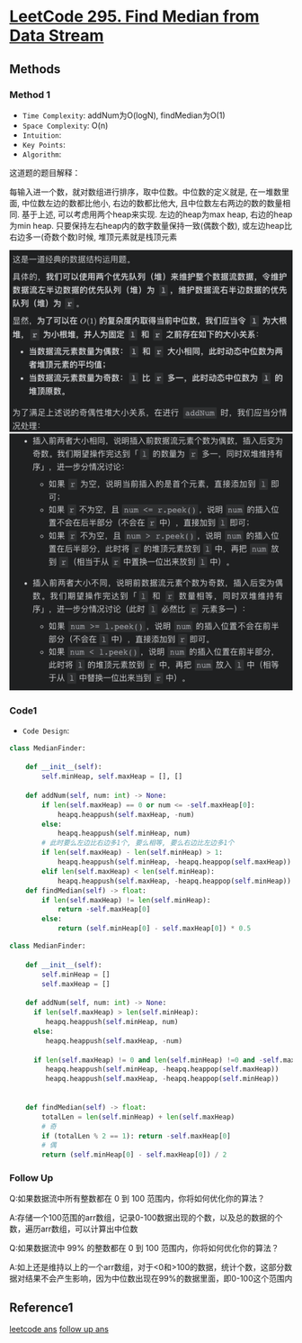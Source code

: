 # [LeetCode 295. Find Median from Data Stream](https://leetcode-cn.com/problems/find-median-from-data-stream/)

## Methods

### Method 1

* `Time Complexity`: addNum为O(logN), findMedian为O(1)
* `Space Complexity`: O(n)
* `Intuition`:
* `Key Points`:
* `Algorithm`:

这道题的题目解释：

每输入进一个数，就对数组进行排序，取中位数。中位数的定义就是, 在一堆数里面, 中位数左边的数都比他小, 右边的数都比他大, 且中位数左右两边的数的数量相同. 基于上述, 可以考虑用两个heap来实现. 左边的heap为max heap, 右边的heap为min heap. 只要保持左右heap内的数字数量保持一致(偶数个数), 或左边heap比右边多一(奇数个数)时候, 堆顶元素就是栈顶元素

![51](../../Image/51.png)
![50](../../Image/50.png)

### Code1

* `Code Design`:

```python
class MedianFinder:

    def __init__(self):
        self.minHeap, self.maxHeap = [], []

    def addNum(self, num: int) -> None:
        if len(self.maxHeap) == 0 or num <= -self.maxHeap[0]:
            heapq.heappush(self.maxHeap, -num)
        else:
            heapq.heappush(self.minHeap, num)
        # 此时要么左边比右边多1个, 要么相等, 要么右边比左边多1个
        if len(self.maxHeap) - len(self.minHeap) > 1:
            heapq.heappush(self.minHeap, -heapq.heappop(self.maxHeap))
        elif len(self.maxHeap) < len(self.minHeap):
            heapq.heappush(self.maxHeap, -heapq.heappop(self.minHeap))
    def findMedian(self) -> float:
        if len(self.maxHeap) != len(self.minHeap):
            return -self.maxHeap[0]
        else:
            return (self.minHeap[0] - self.maxHeap[0]) * 0.5

```

```python
class MedianFinder:

    def __init__(self):
        self.minHeap = []
        self.maxHeap = []

    def addNum(self, num: int) -> None:
      if len(self.maxHeap) > len(self.minHeap):
         heapq.heappush(self.minHeap, num)
      else:
         heapq.heappush(self.maxHeap, -num)

      if len(self.maxHeap) != 0 and len(self.minHeap) !=0 and -self.maxHeap[0] > self.minHeap[0]:
         heapq.heappush(self.minHeap, -heapq.heappop(self.maxHeap))
         heapq.heappush(self.maxHeap, -heapq.heappop(self.minHeap))


    def findMedian(self) -> float:
        totalLen = len(self.minHeap) + len(self.maxHeap)
        # 奇
        if (totalLen % 2 == 1): return -self.maxHeap[0]
        # 偶
        return (self.minHeap[0] - self.maxHeap[0]) / 2

```

### Follow Up

Q:如果数据流中所有整数都在 0 到 100 范围内，你将如何优化你的算法？

A:存储一个100范围的arr数组，记录0-100数据出现的个数，以及总的数据的个数，遍历arr数组，可以计算出中位数

Q:如果数据流中 99% 的整数都在 0 到 100 范围内，你将如何优化你的算法？

A:如上还是维持以上的一个arr数组，对于<0和>100的数据，统计个数，这部分数据对结果不会产生影响，因为中位数出现在99%的数据里面，即0-100这个范围内

## Reference1

[leetcode ans](https://leetcode-cn.com/problems/find-median-from-data-stream/solution/feng-xian-dui-chong-dui-ding-dui-qiu-zho-a36j/)
[follow up ans](https://leetcode-cn.com/problems/find-median-from-data-stream/solution/gong-shui-san-xie-jing-dian-shu-ju-jie-g-pqy8/)